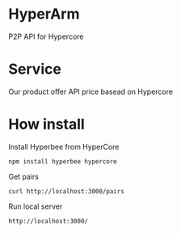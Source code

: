 # HyperArm

 P2P API for Hypercore 
 
# Service
Our product offer API price basead on Hypercore 

# How install

Install Hyperbee from HyperCore

```
npm install hyperbee hypercore
```
Get pairs

```
curl http://localhost:3000/pairs
```

Run local server

```
http://localhost:3000/
```


